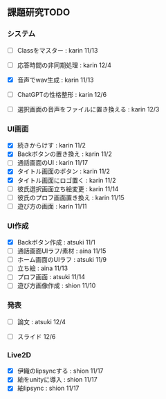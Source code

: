 ## 課題研究TODO

### システム

- [ ] Classをマスター : karin 11/13  
- [ ] 応答時間の非同期処理 : karin 12/4  
- [x] 音声でwav生成 : karin 11/13  
- [ ] ChatGPTの性格整形 : karin 12/6  
- [ ] 選択画面の音声をファイルに置き換える : karin 12/3  


### UI画面

- [x] 続きからけす : karin 11/2  
- [x] Backボタンの置き換え : karin 11/2  
- [ ] 通話画面のUI : karin 11/17  
- [x] タイトル画面のボタン : karin 11/2  
- [x] タイトル画面にロゴ置く : karin 11/2  
- [ ] 彼氏選択画面立ち絵変更 : karin 11/14  
- [ ] 彼氏のプロフ画面置き換え : karin 11/15  
- [ ] 遊び方の画面 : karin 11/11  

### UI作成

- [x] Backボタン作成 : atsuki 11/1  
- [ ] 通話画面UIラフ/素材 : aina 11/15  
- [ ] ホーム画面のUIラフ : atsuki 11/9  
- [ ] 立ち絵 : aina 11/13   
- [ ] プロフ画面 : atsuki 11/14  
- [ ] 遊び方画像作成 : shion 11/10  

### 発表

- [ ] 論文 : atsuki 12/4  
- [ ] スライド 12/6  


### Live2D

- [x] 伊織のlipsyncする : shion 11/17  
- [x] 紬をunityに導入 : shion 11/17  
- [x] 紬lipsync : shion 11/17  